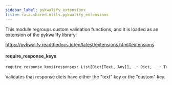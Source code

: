 ```yaml
---
sidebar_label: pykwalify_extensions
title: rasa.shared.utils.pykwalify_extensions
---
```


This module regroups custom validation functions, and it is
loaded as an extension of the pykwalify library:

https://pykwalify.readthedocs.io/en/latest/extensions.html#extensions

#### require\_response\_keys

```python
require_response_keys(responses: List[Dict[Text, Any]], _: Dict, __: Text) -> bool
```

Validates that response dicts have either the &quot;text&quot; key or the &quot;custom&quot; key.

